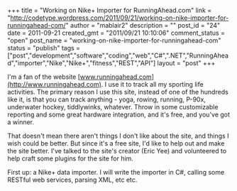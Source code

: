 +++
title = "Working on Nike+ Importer for RunningAhead.com"
link = "http://codetype.wordpress.com/2011/09/21/working-on-nike-importer-for-runningahead-com/"
author = "mablair2"
description = ""
post_id = "24"
date = 2011-09-21
created_gmt = "2011/09/21 10:10:06"
comment_status = "open"
post_name = "working-on-nike-importer-for-runningahead-com"
status = "publish"
tags = ["post","development","software","coding","web","C#",".NET","RunningAhead","importer","Nike","Nike+","fitness","REST","API"]
layout = "post"
+++

I'm a fan of the website [www.runningahead.com](http://www.runningahead.com). I use it to track all my sporting life activities. The primary reason I use this site, instead of one of the hundreds like it, is that you can track anything - yoga, rowing, running, P-90x, underwater hockey, tiddlywinks, whatever. Throw in some customizable reporting and some great hardware integration, and it's free, and you've got a winner.

That doesn't mean there aren't things I don't like about the site, and things I wish could be better. But since it's a free site, I'd like to help out and make the site better. I've talked to the site's creator (Eric Yee) and volunteered to help craft some plugins for the site for him.

First up: a Nike+ data importer. I will write the importer in C#, calling some RESTful web services, parsing XML, etc etc.
